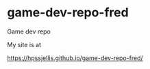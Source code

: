 # game-dev-repo-fred
Game dev repo




My site is at 

https://hpssjellis.github.io/game-dev-repo-fred/

